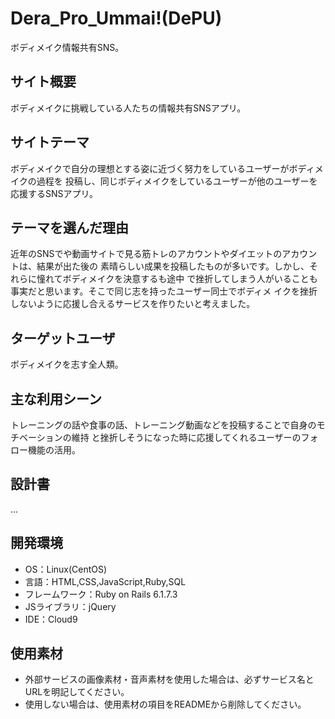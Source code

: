 # Dera_Pro_Ummai!(DePU)
ボディメイク情報共有SNS。

## サイト概要
ボディメイクに挑戦している人たちの情報共有SNSアプリ。

## サイトテーマ
ボディメイクで自分の理想とする姿に近づく努力をしているユーザーがボディメイクの過程を
投稿し、同じボディメイクをしているユーザーが他のユーザーを応援するSNSアプリ。

## テーマを選んだ理由
近年のSNSでや動画サイトで見る筋トレのアカウントやダイエットのアカウントは、結果が出た後の
素晴らしい成果を投稿したものが多いです。しかし、それらに憧れてボディメイクを決意するも途中
で挫折してしまう人がいることも事実だと思います。そこで同じ志を持ったユーザー同士でボディメ
イクを挫折しないように応援し合えるサービスを作りたいと考えました。
## ターゲットユーザ
ボディメイクを志す全人類。

## 主な利用シーン
トレーニングの話や食事の話、トレーニング動画などを投稿することで自身のモチベーションの維持
と挫折しそうになった時に応援してくれるユーザーのフォロー機能の活用。

## 設計書
...

## 開発環境
- OS：Linux(CentOS)
- 言語：HTML,CSS,JavaScript,Ruby,SQL
- フレームワーク：Ruby on Rails 6.1.7.3
- JSライブラリ：jQuery
- IDE：Cloud9

## 使用素材
- 外部サービスの画像素材・音声素材を使用した場合は、必ずサービス名とURLを明記してください。
- 使用しない場合は、使用素材の項目をREADMEから削除してください。
